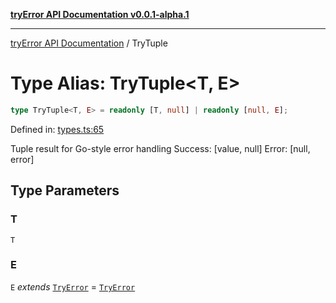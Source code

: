 [**tryError API Documentation v0.0.1-alpha.1**](../index.md)

***

[tryError API Documentation](../index.md) / TryTuple

# Type Alias: TryTuple\<T, E\>

```ts
type TryTuple<T, E> = readonly [T, null] | readonly [null, E];
```

Defined in: [types.ts:65](https://github.com/oconnorjohnson/tryError/blob/e3ae0308069a4fba073f4543d527ad76373db795/src/types.ts#L65)

Tuple result for Go-style error handling
Success: [value, null]
Error: [null, error]

## Type Parameters

### T

`T`

### E

`E` *extends* [`TryError`](../interfaces/TryError.md) = [`TryError`](../interfaces/TryError.md)
